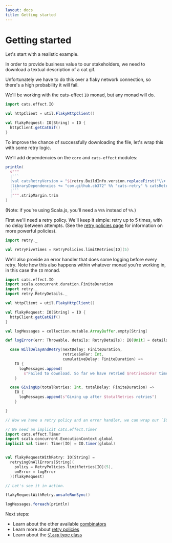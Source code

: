 ```yaml
---
layout: docs
title: Getting started
---
```


# Getting started

Let's start with a realistic example.

In order to provide business value to our stakeholders, we need to download a
textual description of a cat gif.

Unfortunately we have to do this over a flaky network connection, so there's a
high probability it will fail.

We'll be working with the cats-effect `IO` monad, but any monad will do.

```scala mdoc
import cats.effect.IO

val httpClient = util.FlakyHttpClient()

val flakyRequest: IO[String] = IO {
  httpClient.getCatGif()
}
```

To improve the chance of successfully downloading the file, let's wrap this with
some retry logic.

We'll add dependencies on the `core` and `cats-effect` modules:

```scala mdoc:passthrough
println(
  s"""
  |```
  |val catsRetryVersion = "${retry.BuildInfo.version.replaceFirst("\\+.*", "")}"
  |libraryDependencies += "com.github.cb372" %% "cats-retry" % catsRetryVersion,
  |```
  |""".stripMargin.trim
)
```

(Note: if you're using Scala.js, you'll need a `%%%` instead of `%%`.)

First we'll need a retry policy. We'll keep it simple: retry up to 5 times, with
no delay between attempts. (See the [retry policies page](policies.html) for
information on more powerful policies).

```scala mdoc
import retry._

val retryFiveTimes = RetryPolicies.limitRetries[IO](5)
```

We'll also provide an error handler that does some logging before every retry.
Note how this also happens within whatever monad you're working in, in this case
the `IO` monad.

```scala mdoc:reset-class
import cats.effect.IO
import scala.concurrent.duration.FiniteDuration
import retry._
import retry.RetryDetails._

val httpClient = util.FlakyHttpClient()

val flakyRequest: IO[String] = IO {
  httpClient.getCatGif()
}

val logMessages = collection.mutable.ArrayBuffer.empty[String]

def logError(err: Throwable, details: RetryDetails): IO[Unit] = details match {

  case WillDelayAndRetry(nextDelay: FiniteDuration,
                         retriesSoFar: Int,
                         cumulativeDelay: FiniteDuration) =>
    IO {
      logMessages.append(
        s"Failed to download. So far we have retried $retriesSoFar times.")
    }

  case GivingUp(totalRetries: Int, totalDelay: FiniteDuration) =>
    IO {
      logMessages.append(s"Giving up after $totalRetries retries")
    }

}

// Now we have a retry policy and an error handler, we can wrap our `IO` inretries.

// We need an implicit cats.effect.Timer
import cats.effect.Timer
import scala.concurrent.ExecutionContext.global
implicit val timer: Timer[IO] = IO.timer(global)


val flakyRequestWithRetry: IO[String] =
  retryingOnAllErrors[String](
    policy = RetryPolicies.limitRetries[IO](5),
    onError = logError
  )(flakyRequest)

// Let's see it in action.

flakyRequestWithRetry.unsafeRunSync()

logMessages.foreach(println)
```

Next steps:

* Learn about the other available [combinators](combinators.html)
* Learn more about [retry policies](policies.html)
* Learn about the [`Sleep` type class](sleep.html)
